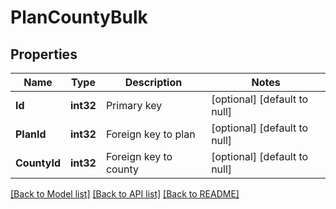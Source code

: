 # PlanCountyBulk

## Properties
Name | Type | Description | Notes
------------ | ------------- | ------------- | -------------
**Id** | **int32** | Primary key | [optional] [default to null]
**PlanId** | **int32** | Foreign key to plan | [optional] [default to null]
**CountyId** | **int32** | Foreign key to county | [optional] [default to null]

[[Back to Model list]](../README.md#documentation-for-models) [[Back to API list]](../README.md#documentation-for-api-endpoints) [[Back to README]](../README.md)


